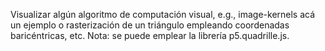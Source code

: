 Visualizar algún algoritmo de computación visual, e.g., image-kernels acá un ejemplo o rasterización de un triángulo empleando coordenadas baricéntricas, etc. Nota: se puede emplear la librería p5.quadrille.js.